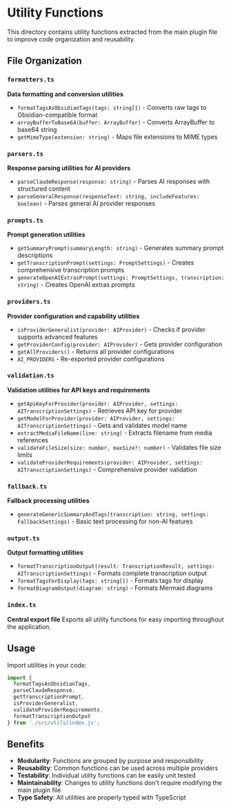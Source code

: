 # Utility Functions

This directory contains utility functions extracted from the main plugin file to improve code organization and reusability.

## File Organization

### `formatters.ts`
**Data formatting and conversion utilities**
- `formatTagsAsObsidianTags(tags: string[])` - Converts raw tags to Obsidian-compatible format
- `arrayBufferToBase64(buffer: ArrayBuffer)` - Converts ArrayBuffer to base64 string
- `getMimeType(extension: string)` - Maps file extensions to MIME types

### `parsers.ts`
**Response parsing utilities for AI providers**
- `parseClaudeResponse(response: string)` - Parses AI responses with structured content
- `parseGeneralResponse(responseText: string, includeFeatures: boolean)` - Parses general AI provider responses

### `prompts.ts`
**Prompt generation utilities**
- `getSummaryPrompt(summaryLength: string)` - Generates summary prompt descriptions
- `getTranscriptionPrompt(settings: PromptSettings)` - Creates comprehensive transcription prompts
- `generateOpenAIExtrasPrompt(settings: PromptSettings, transcription: string)` - Creates OpenAI extras prompts

### `providers.ts`
**Provider configuration and capability utilities**
- `isProviderGeneralist(provider: AIProvider)` - Checks if provider supports advanced features
- `getProviderConfig(provider: AIProvider)` - Gets provider configuration
- `getAllProviders()` - Returns all provider configurations
- `AI_PROVIDERS` - Re-exported provider configurations

### `validation.ts`
**Validation utilities for API keys and requirements**
- `getApiKeyForProvider(provider: AIProvider, settings: AITranscriptionSettings)` - Retrieves API key for provider
- `getModelForProvider(provider: AIProvider, settings: AITranscriptionSettings)` - Gets and validates model name
- `extractMediaFileName(line: string)` - Extracts filename from media references
- `validateFileSize(size: number, maxSize?: number)` - Validates file size limits
- `validateProviderRequirements(provider: AIProvider, settings: AITranscriptionSettings)` - Comprehensive provider validation

### `fallback.ts`
**Fallback processing utilities**
- `generateGenericSummaryAndTags(transcription: string, settings: FallbackSettings)` - Basic text processing for non-AI features

### `output.ts`
**Output formatting utilities**
- `formatTranscriptionOutput(result: TranscriptionResult, settings: AITranscriptionSettings)` - Formats complete transcription output
- `formatTagsForDisplay(tags: string[])` - Formats tags for display
- `formatDiagramOutput(diagram: string)` - Formats Mermaid diagrams

### `index.ts`
**Central export file**
Exports all utility functions for easy importing throughout the application.

## Usage

Import utilities in your code:

```typescript
import {
  formatTagsAsObsidianTags,
  parseClaudeResponse,
  getTranscriptionPrompt,
  isProviderGeneralist,
  validateProviderRequirements,
  formatTranscriptionOutput
} from './src/utils/index.js';
```

## Benefits

- **Modularity**: Functions are grouped by purpose and responsibility
- **Reusability**: Common functions can be used across multiple providers
- **Testability**: Individual utility functions can be easily unit tested
- **Maintainability**: Changes to utility functions don't require modifying the main plugin file
- **Type Safety**: All utilities are properly typed with TypeScript
